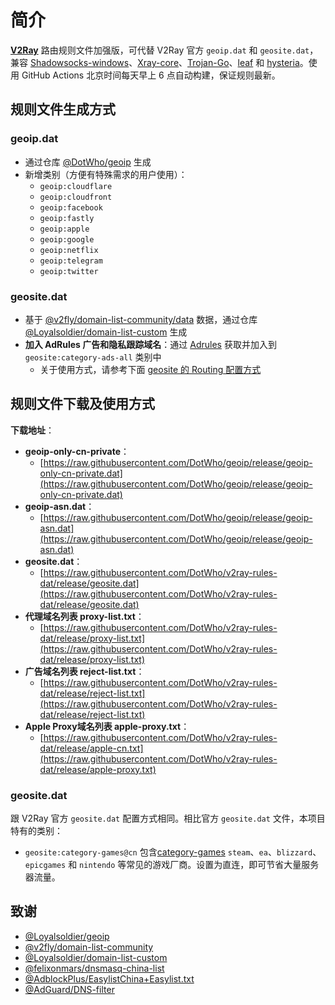 # 简介

[**V2Ray**](https://github.com/v2fly/v2ray-core) 路由规则文件加强版，可代替 V2Ray 官方 `geoip.dat` 和 `geosite.dat`，兼容 [Shadowsocks-windows](https://github.com/shadowsocks/shadowsocks-windows)、[Xray-core](https://github.com/XTLS/Xray-core)、[Trojan-Go](https://github.com/p4gefau1t/trojan-go)、[leaf](https://github.com/eycorsican/leaf) 和 [hysteria](https://github.com/apernet/hysteria)。使用 GitHub Actions 北京时间每天早上 6 点自动构建，保证规则最新。

## 规则文件生成方式

### geoip.dat

- 通过仓库 [@DotWho/geoip](https://github.com/DotWho/geoip) 生成
- 新增类别（方便有特殊需求的用户使用）：
  - `geoip:cloudflare`
  - `geoip:cloudfront`
  - `geoip:facebook`
  - `geoip:fastly`
  - `geoip:apple`
  - `geoip:google`
  - `geoip:netflix`
  - `geoip:telegram`
  - `geoip:twitter`

### geosite.dat

- 基于 [@v2fly/domain-list-community/data](https://github.com/v2fly/domain-list-community/tree/master/data) 数据，通过仓库 [@Loyalsoldier/domain-list-custom](https://github.com/Loyalsoldier/domain-list-custom) 生成
- **加入 AdRules 广告和隐私跟踪域名**：通过 [Adrules](https://adrules.top) 获取并加入到 `geosite:category-ads-all` 类别中
  - 关于使用方式，请参考下面 [geosite 的 Routing 配置方式](https://github.com/Loyalsoldier/v2ray-rules-dat#geositedat-1)

## 规则文件下载及使用方式

**下载地址**：

- **geoip-only-cn-private**：
  - [https://raw.githubusercontent.com/DotWho/geoip/release/geoip-only-cn-private.dat](https://raw.githubusercontent.com/DotWho/geoip/release/geoip-only-cn-private.dat)
- **geoip-asn.dat**：
  - [https://raw.githubusercontent.com/DotWho/geoip/release/geoip-asn.dat](https://raw.githubusercontent.com/DotWho/geoip/release/geoip-asn.dat)
- **geosite.dat**：
  - [https://raw.githubusercontent.com/DotWho/v2ray-rules-dat/release/geosite.dat](https://raw.githubusercontent.com/DotWho/v2ray-rules-dat/release/geosite.dat)
- **代理域名列表 proxy-list.txt**：
  - [https://raw.githubusercontent.com/DotWho/v2ray-rules-dat/release/proxy-list.txt](https://raw.githubusercontent.com/DotWho/v2ray-rules-dat/release/proxy-list.txt)
- **广告域名列表 reject-list.txt**：
  - [https://raw.githubusercontent.com/DotWho/v2ray-rules-dat/release/reject-list.txt](https://raw.githubusercontent.com/DotWho/v2ray-rules-dat/release/reject-list.txt)
- **Apple Proxy域名列表 apple-proxy.txt**：
  - [https://raw.githubusercontent.com/DotWho/v2ray-rules-dat/release/apple-cn.txt](https://raw.githubusercontent.com/DotWho/v2ray-rules-dat/release/apple-proxy.txt)

### geosite.dat

跟 V2Ray 官方 `geosite.dat` 配置方式相同。相比官方 `geosite.dat` 文件，本项目特有的类别：
- `geosite:category-games@cn` 包含[category-games](https://github.com/v2fly/domain-list-community/blob/master/data/category-games) `steam`、`ea`、`blizzard`、`epicgames` 和 `nintendo` 等常见的游戏厂商。设置为直连，即可节省大量服务器流量。

## 致谢

- [@Loyalsoldier/geoip](https://github.com/Loyalsoldier/geoip)
- [@v2fly/domain-list-community](https://github.com/v2fly/domain-list-community)
- [@Loyalsoldier/domain-list-custom](https://github.com/Loyalsoldier/domain-list-custom)
- [@felixonmars/dnsmasq-china-list](https://github.com/felixonmars/dnsmasq-china-list)
- [@AdblockPlus/EasylistChina+Easylist.txt](https://easylist-downloads.adblockplus.org/easylistchina+easylist.txt)
- [@AdGuard/DNS-filter](https://kb.adguard.com/en/general/adguard-ad-filters#dns-filter)
